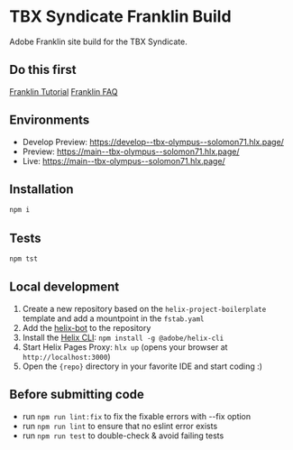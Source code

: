 # TBX Syndicate Franklin Build

Adobe Franklin site build for the TBX Syndicate.

## Do this first

[Franklin Tutorial](https://www.hlx.live/developer/tutorial "Adobe Franklin Tutorial")
[Franklin FAQ](https://www.hlx.live/docs/faq "Adobe Franklin FAQ")

## Environments

- Develop Preview: https://develop--tbx-olympus--solomon71.hlx.page/
- Preview: https://main--tbx-olympus--solomon71.hlx.page/
- Live: https://main--tbx-olympus--solomon71.hlx.page/

## Installation

```sh
npm i
```

## Tests

```sh
npm tst
```

## Local development

1. Create a new repository based on the `helix-project-boilerplate` template and add a mountpoint in the `fstab.yaml`
1. Add the [helix-bot](https://github.com/apps/helix-bot) to the repository
1. Install the [Helix CLI](https://github.com/adobe/helix-cli): `npm install -g @adobe/helix-cli`
1. Start Helix Pages Proxy: `hlx up` (opens your browser at `http://localhost:3000`)
1. Open the `{repo}` directory in your favorite IDE and start coding :)

## Before submitting code 
- run `npm run lint:fix` to fix the fixable errors with --fix option
- run `npm run lint` to ensure that no eslint error exists
- run `npm run test` to double-check & avoid failing tests